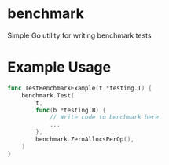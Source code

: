 # benchmark
Simple Go utility for writing benchmark tests

# Example Usage

```go
func TestBenchmarkExample(t *testing.T) {
	benchmark.Test(
		t,
		func(b *testing.B) {
			// Write code to benchmark here.
			...
		},
		benchmark.ZeroAllocsPerOp(),
	)
}
```

